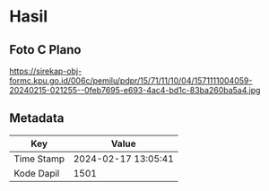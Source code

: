 # Hasil

## Foto C Plano

https://sirekap-obj-formc.kpu.go.id/006c/pemilu/pdpr/15/71/11/10/04/1571111004059-20240215-021255--0feb7695-e693-4ac4-bd1c-83ba260ba5a4.jpg


## Metadata

| Key        | Value               |
| ---------- | ------------------- |
| Time Stamp | 2024-02-17 13:05:41 |
| Kode Dapil | 1501                |



